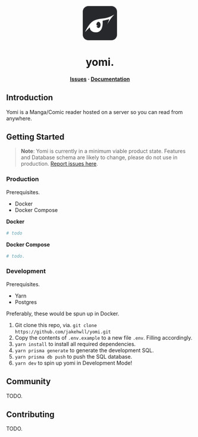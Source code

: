 <div align="center">

  <img src="public/favicon.svg" alt="logo" width="92" height="auto" />
  <h1>yomi.</h1>

  <h4>
    <a href="https://github.com/jakehwll/yomi/issues">Issues</a>
    <span> · </span>
    <a href="#getting-started">Documentation</a>
  </h4>
  
</div>

## Introduction

Yomi is a Manga/Comic reader hosted on a server so you can read from anywhere.

## Getting Started

> **Note**:
> Yomi is currently in a minimum viable product state. Features and Database schema are likely to change, please do not use in production. [Report issues here](https://github.com/jakehwll/yomi/issues/new).

### Production

Prerequisites.

- Docker
- Docker Compose

**Docker**

```sh
# todo
```

**Docker Compose**

```yaml
# todo.
```

### Development

Prerequisites.

- Yarn
- Postgres

Preferably, these would be spun up in Docker.

1. Git clone this repo, via. `git clone https://github.com/jakehwll/yomi.git`
2. Copy the contents of `.env.example` to a new file `.env`. Filling accordingly.
3. `yarn install` to install all required dependencies.
4. `yarn prisma generate` to generate the development SQL.
5. `yarn prisma db push` to push the SQL database.
6. `yarn dev` to spin up yomi in Development Mode!

## Community

TODO.

## Contributing

TODO.
